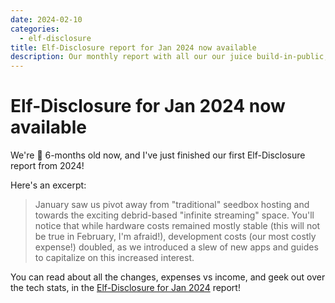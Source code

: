 ```yaml
---
date: 2024-02-10
categories:
  - elf-disclosure
title: Elf-Disclosure report for Jan 2024 now available
description: Our monthly report with all our our juice build-in-public, open-for-inspection business stats is now available!
---
```

# Elf-Disclosure for Jan 2024 now available

We're 👶 6-months old now, and I've just finished our first Elf-Disclosure report from 2024!

Here's an excerpt:

> January saw us pivot away from "traditional" seedbox hosting and towards the exciting debrid-based "infinite streaming" space. You'll notice that while hardware costs remained mostly stable (this will not be true in February, I'm afraid!), development costs (our most costly expense!) doubled, as we introduced a slew of new apps and guides to capitalize on this increased interest.

You can read about all the changes, expenses vs income, and geek out over the tech stats, in the [Elf-Disclosure for Jan 2024](/open/jan-2024/) report!